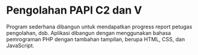 # Pengolahan PAPI C2 dan V

Program sederhana dibangun untuk mendapatkan progress report petugas pengolahan, dsb. Aplikasi dibangun dengan menggunakan bahasa pemrograman PHP dengan tambahan tampilan, berupa HTML, CSS, dan JavaScript.

